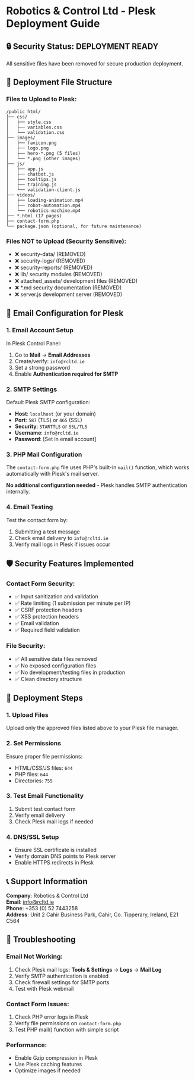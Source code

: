 # Robotics & Control Ltd - Plesk Deployment Guide

## 🔒 Security Status: DEPLOYMENT READY
All sensitive files have been removed for secure production deployment.

## 📁 Deployment File Structure

### Files to Upload to Plesk:
```
/public_html/
├── css/
│   ├── style.css
│   ├── variables.css
│   └── validation.css
├── images/
│   ├── favicon.png
│   ├── logo.png
│   ├── hero-*.png (5 files)
│   └── *.png (other images)
├── js/
│   ├── app.js
│   ├── chatbot.js
│   ├── tooltips.js
│   ├── training.js
│   └── validation-client.js
├── videos/
│   ├── loading-animation.mp4
│   ├── robot-automation.mp4
│   └── robotics-machine.mp4
├── *.html (17 pages)
├── contact-form.php
└── package.json (optional, for future maintenance)
```

### Files NOT to Upload (Security Sensitive):
- ❌ security-data/ (REMOVED)
- ❌ security-logs/ (REMOVED) 
- ❌ security-reports/ (REMOVED)
- ❌ lib/ security modules (REMOVED)
- ❌ attached_assets/ development files (REMOVED)
- ❌ *.md security documentation (REMOVED)
- ❌ server.js development server (REMOVED)

## 📧 Email Configuration for Plesk

### 1. Email Account Setup
In Plesk Control Panel:
1. Go to **Mail** → **Email Addresses**
2. Create/verify: `info@rcltd.ie`
3. Set a strong password
4. Enable **Authentication required for SMTP**

### 2. SMTP Settings
Default Plesk SMTP configuration:
- **Host**: `localhost` (or your domain)
- **Port**: `587` (TLS) or `465` (SSL)
- **Security**: `STARTTLS` or `SSL/TLS`
- **Username**: `info@rcltd.ie`
- **Password**: [Set in email account]

### 3. PHP Mail Configuration
The `contact-form.php` file uses PHP's built-in `mail()` function, which works automatically with Plesk's mail server.

**No additional configuration needed** - Plesk handles SMTP authentication internally.

### 4. Email Testing
Test the contact form by:
1. Submitting a test message
2. Check email delivery to `info@rcltd.ie`
3. Verify mail logs in Plesk if issues occur

## 🛡️ Security Features Implemented

### Contact Form Security:
- ✅ Input sanitization and validation
- ✅ Rate limiting (1 submission per minute per IP)
- ✅ CSRF protection headers
- ✅ XSS protection headers
- ✅ Email validation
- ✅ Required field validation

### File Security:
- ✅ All sensitive data files removed
- ✅ No exposed configuration files
- ✅ No development/testing files in production
- ✅ Clean directory structure

## 🚀 Deployment Steps

### 1. Upload Files
Upload only the approved files listed above to your Plesk file manager.

### 2. Set Permissions
Ensure proper file permissions:
- HTML/CSS/JS files: `644`
- PHP files: `644`
- Directories: `755`

### 3. Test Email Functionality
1. Submit test contact form
2. Verify email delivery
3. Check Plesk mail logs if needed

### 4. DNS/SSL Setup
- Ensure SSL certificate is installed
- Verify domain DNS points to Plesk server
- Enable HTTPS redirects in Plesk

## 📞 Support Information

**Company**: Robotics & Control Ltd  
**Email**: info@rcltd.ie  
**Phone**: +353 (0) 52 7443258  
**Address**: Unit 2 Cahir Business Park, Cahir, Co. Tipperary, Ireland, E21 C564

## 🔧 Troubleshooting

### Email Not Working:
1. Check Plesk mail logs: **Tools & Settings** → **Logs** → **Mail Log**
2. Verify SMTP authentication is enabled
3. Check firewall settings for SMTP ports
4. Test with Plesk webmail

### Contact Form Issues:
1. Check PHP error logs in Plesk
2. Verify file permissions on `contact-form.php`
3. Test PHP mail() function with simple script

### Performance:
- Enable Gzip compression in Plesk
- Use Plesk caching features
- Optimize images if needed